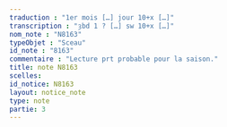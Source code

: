 ```yaml
---
traduction : "1er mois […] jour 10+x […]"
transcription : "ȝbd 1 ? […] sw 10+x […]"
nom_note : "N8163"
typeObjet : "Sceau"
id_note : "8163"
commentaire : "Lecture prt probable pour la saison."
title: note N8163
scelles: 
id_notice: N8163
layout: notice_note
type: note
partie: 3
---
```

